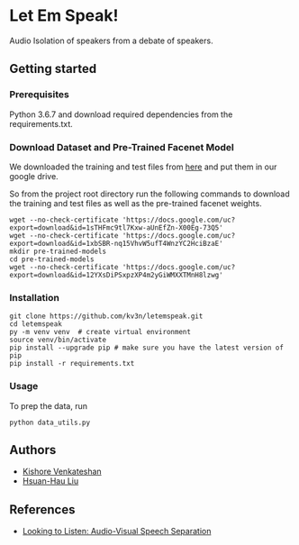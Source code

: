 # Let Em Speak!
Audio Isolation of speakers from a debate of speakers.

## Getting started

### Prerequisites
Python 3.6.7 and download required dependencies from the requirements.txt.

### Download Dataset and Pre-Trained Facenet Model
We downloaded the training and test files from [here](https://looking-to-listen.github.io/avspeech/download.html) and put them in our google drive.

So from the project root directory run the following commands to download the training and test files as well as the pre-trained facenet weights.

```
wget --no-check-certificate 'https://docs.google.com/uc?export=download&id=1sTHFmc9tl7Kxw-aUnEfZn-X00Eg-73Q5'
wget --no-check-certificate 'https://docs.google.com/uc?export=download&id=1xbSBR-nq15VhvW5ufT4WnzYC2HciBzaE'
mkdir pre-trained-models
cd pre-trained-models
wget --no-check-certificate 'https://docs.google.com/uc?export=download&id=12YXsDiPSxpzXP4m2yGiWMXXTMnH8lzwg'
```

### Installation
```
git clone https://github.com/kv3n/letemspeak.git
cd letemspeak
py -m venv venv  # create virtual environment
source venv/bin/activate
pip install --upgrade pip # make sure you have the latest version of pip
pip install -r requirements.txt
```

### Usage
To prep the data, run
```
python data_utils.py
```

## Authors
- [Kishore Venkateshan](https://github.com/kv3n)
- [Hsuan-Hau Liu](https://github.com/hsuanhauliu)

## References
- [Looking to Listen: Audio-Visual Speech Separation](https://ai.googleblog.com/2018/04/looking-to-listen-audio-visual-speech.html)
